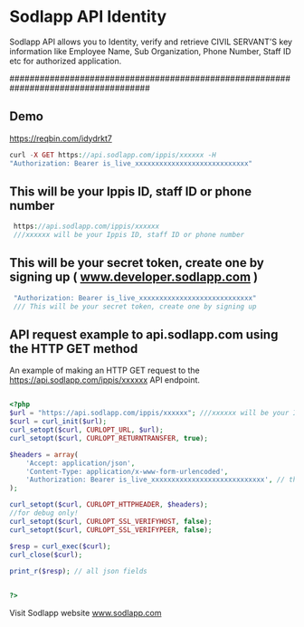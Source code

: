 # Sodlapp API Identity

Sodlapp API allows you to Identity, verify and retrieve CIVIL SERVANT'S key information like Employee Name, Sub Organization, Phone Number, Staff ID etc for authorized application.

####################################################################################
 
 
## Demo 
https://reqbin.com/idydrkt7

```php
curl -X GET https://api.sodlapp.com/ippis/xxxxxx -H 
"Authorization: Bearer is_live_xxxxxxxxxxxxxxxxxxxxxxxxxxxx" 
```
##  This will be your Ippis ID, staff ID or phone number
```php
 https://api.sodlapp.com/ippis/xxxxxx 
 ///xxxxxx will be your Ippis ID, staff ID or phone number
```
## This will be your secret token, create one by signing up ( www.developer.sodlapp.com )

```php
 "Authorization: Bearer is_live_xxxxxxxxxxxxxxxxxxxxxxxxxxxx" 
 /// This will be your secret token, create one by signing up
```

## API request example to api.sodlapp.com using the HTTP GET method

An example of making an HTTP GET request to the 
https://api.sodlapp.com/ippis/xxxxxx API endpoint.

``` php

<?php  
$url = "https://api.sodlapp.com/ippis/xxxxxx"; ///xxxxxx will be your Ippis ID, staff ID or phone number
$curl = curl_init($url);
curl_setopt($curl, CURLOPT_URL, $url);
curl_setopt($curl, CURLOPT_RETURNTRANSFER, true);

$headers = array(
    'Accept: application/json',
    'Content-Type: application/x-www-form-urlencoded',
    'Authorization: Bearer is_live_xxxxxxxxxxxxxxxxxxxxxxxxxxxx', // this will be your secret token, create one by signing up
);

curl_setopt($curl, CURLOPT_HTTPHEADER, $headers);
//for debug only!
curl_setopt($curl, CURLOPT_SSL_VERIFYHOST, false);
curl_setopt($curl, CURLOPT_SSL_VERIFYPEER, false);

$resp = curl_exec($curl);
curl_close($curl);
 
print_r($resp); // all json fields


?>
```
Visit Sodlapp website www.sodlapp.com

						
